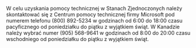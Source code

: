 W celu uzyskania pomocy technicznej w Stanach Zjednoczonych należy skontaktować się z Centrum pomocy technicznej firmy Microsoft pod numerem telefonu (800) 892-5234 w godzinach od 6:00 do 18:00 czasu pacyficznego od poniedziałku do piątku z wyjątkiem świąt. W Kanadzie należy wybrać numer (905) 568-9641 w godzinach od 8:00 do 20:00 czasu wschodniego od poniedziałku do piątku z wyjątkiem świąt.

<!--HONumber=May16_HO1-->


